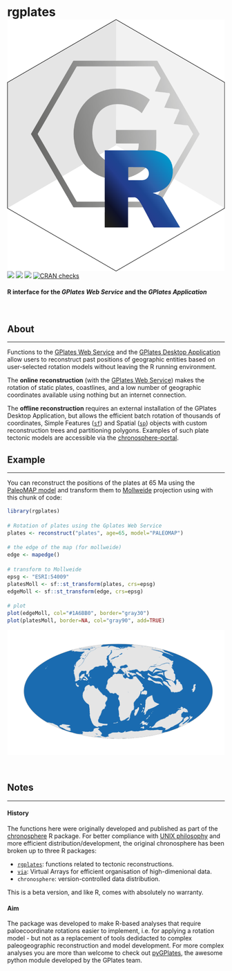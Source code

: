 
# rgplates <img src="man/figures/logo.png" align="right" />

[![](https://img.shields.io/badge/devel%20version-0.2.1-green.svg)](https://github.com/adamkocsis/rgplates)
[![](https://www.r-pkg.org/badges/version/rgplates?color=blue)](https://cran.r-project.org/package=rgplates)
[![](http://cranlogs.r-pkg.org/badges/grand-total/rgplates?color=yellow)](https://cran.r-project.org/package=rgplates)
[![CRAN
checks](https://badges.cranchecks.info/summary/rgplates.svg)](https://cran.r-project.org/web/checks/check_results_rgplates.html)

#### R interface for the *GPlates Web Service* and the *GPlates Application*

<br>

## About

-----

Functions to the [GPlates Web Service](https://gws.gplates.org/) and the
[GPlates Desktop Application](https://www.gplates.org/) allow users to
reconstruct past positions of geographic entities based on user-selected
rotation models without leaving the R running environment.

The **online reconstruction** (with the [GPlates Web
Service](https://gws.gplates.org/)) makes the rotation of static plates,
coastlines, and a low number of geographic coordinates available using
nothing but an internet connection.

The **offline reconstruction** requires an external installation of the
GPlates Desktop Application, but allows the efficient batch rotation of
thousands of coordinates, Simple Features
([`sf`](https://cran.r-project.org/package=sf)) and Spatial
([`sp`](https://cran.r-project.org/package=sp)) objects with custom
reconstruction trees and partitioning polygons. Examples of such plate
tectonic models are accessible via the
[chronosphere-portal](http://www.chronosphere-portal.org/).

## Example

-----

You can reconstruct the positions of the plates at 65 Ma using the
[PaleoMAP
model](https://www.earthbyte.org/paleomap-paleoatlas-for-gplates/) and
transform them to [Mollweide](https://epsg.io/54009) projection using
with this chunk of code:

``` r
library(rgplates)

# Rotation of plates using the Gplates Web Service
plates <- reconstruct("plates", age=65, model="PALEOMAP")

# the edge of the map (for mollweide)
edge <- mapedge()

# transform to Mollweide
epsg <- "ESRI:54009"
platesMoll <- sf::st_transform(plates, crs=epsg)
edgeMoll <- sf::st_transform(edge, crs=epsg)

# plot
plot(edgeMoll, col="#1A6BB0", border="gray30")
plot(platesMoll, border=NA, col="gray90", add=TRUE)
```

![](man/figures/rgplates_example.png)

<br>

## Notes

-----

#### History

The functions here were originally developed and published as part of
the [chronosphere](https://cran.r-project.org/package=chronosphere) R
package. For better compliance with [UNIX
philosophy](https://en.wikipedia.org/wiki/Unix_philosophy) and more
efficient distribution/development, the original chronosphere has been
broken up to three R packages:

  - [`rgplates`](https://adamkocsis.github.io/rgplates/): functions
    related to tectonic reconstructions.
  - [`via`](https://adamkocsis.github.io/via/): Virtual Arrays for
    efficient organisation of high-dimenional data.
  - `chronosphere`: version-controlled data distribution.

This is a beta version, and like R, comes with absolutely no warranty.

#### Aim

The package was developed to make R-based analyses that require
paloecoordinate rotations easier to implement, i.e. for applying a
rotation model - but not as a replacement of tools dedidacted to complex
paleogeographic reconstruction and model development. For more complex
analyses you are more than welcome to check out
[pyGPlates](https://www.gplates.org/docs/pygplates/), the awesome python
module developed by the GPlates team.

